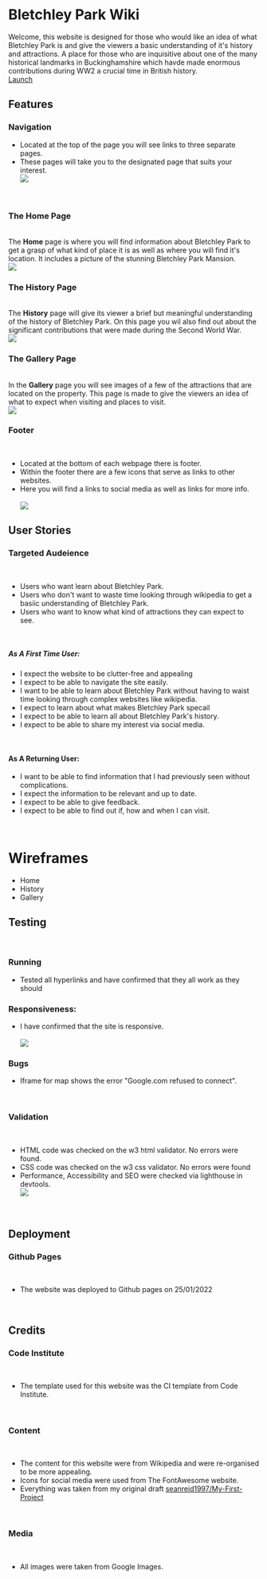# Bletchley Park Wiki
Welcome, this website is designed for those who would like an idea of what Bletchley Park is and give the viewers a basic understanding of it's history and attractions. A place for those who are inquisitive about one of the many historical landmarks in Buckinghamshire which havde made enormous contributions during WW2 a crucial time in British history.<br>
<a href="https://seanreid1997.github.io/code-institute-p1" target="_blank">Launch</a>

## Features

### Navigation

<ul><li>Located at the top of the page you will see links to three separate pages.</li>
<li>These pages will take you to the designated page that suits your interest.<br>
<img src="docs/nav.jpg"></li>
</ul>

<br>

### The Home Page

<br>
The <strong>Home</strong> page is where you will find information about Bletchley Park to get a grasp of what kind of place it is as well as where you will find it's location. It includes a picture of the stunning Bletchley Park Mansion.<br>
<img src="docs/homepage.jpg">

<br>

### The History Page

<br>
The <strong>History</strong> page will give its viewer a brief but meaningful understanding of the history of Bletchley Park. On this page you wil also find out about the significant contributions that were made during the Second World War.<br>
<img src="docs/history.jpg">


<br>

### The Gallery Page

<br>
In the <strong>Gallery</strong> page you will see images of a few of the attractions that are located on the property. This page is made to give the viewers an idea of what to expect when visiting and places to visit.<br>
<img src="docs/gallery.jpg">

<br>

### Footer
<br>

<ul><li>Located at the bottom of each webpage there is footer.</li>
<li>Within the footer there are a few icons that serve as links to other websites.</li>
<li>Here you will find a links to social media as well as links for more info.</li><br>
<img src="docs/footer.jpg">
</ul>

## User Stories

### Targeted Audeience
<br>

<ul>
<li>Users who want learn about Bletchley Park.</li>
<li>Users who don't want to waste time looking through wikipedia to get a basiic understanding of Bletchley Park.</li>
<li>Users who want to know what kind of attractions they can expect to see.</li>
</ul>
<br>

##### As A First Time User:
<ul>
<li>I expect the website to be clutter-free and appealing</li>
<li>I expect to be able to navigate the site easily.</li>
<li>I want to be able to learn about Bletchley Park without having to waist time looking through complex websites like wikipedia.</li>
<li>I expect to learn about what makes Bletchley Park specail</li>
<li>I expect to be able to learn all about Bletchley Park's history.</li>
<li>I expect to be able to share my interest via social media.</li>
</ul><br>

#### As A Returning User:
<ul>
<li>I want to be able to find information that I had previously seen without complications.</li>
<li>I expect the information to be relevant and up to date.</li>
<li>I expect to be able to give feedback.</li>
<li>I expect to be able to find out if, how and when I can visit.</li>
</ul><br>

# Wireframes
<ul>
<li>Home</li>
<li>History</li>
<li>Gallery</li></ul>

## Testing
<br>

### Running
<ul>
<li>Tested all hyperlinks and have confirmed that they all work as they should</li>
</ul>

### Responsiveness:
<ul>
<li>I have confirmed that the site is responsive.</li><br>
<img src="docs/responsive.jpg"></ul>

### Bugs
<ul><li>Iframe for map shows the error "Google.com refused to connect".</li></ul>
<br>

### Validation

<br>

<ul>
<li>HTML code was checked on the w3 html validator. No errors were found.</li>
<li>CSS code was checked on the w3 css validator. No errors were found</li>
<li>Performance, Accessibility and SEO were checked via lighthouse in devtools.<br>
<img src="docs/lighthouse2.jpg"></li>
</ul>

<br>

## Deployment

### Github Pages
<br>

<ul><li>The website was deployed to Github pages on 25/01/2022</li></ul>
<br>

## Credits

### Code Institute
<br>

<ul><li>The template used for this website was the CI template from Code Institute.
</li></ul>
<br>

### Content
<br>

<ul><li>The content for this website were from Wikipedia and were re-organised to be more appealing.</li>
<li>Icons for social media were used from The FontAwesome website.</li>
<li>Everything was taken from my original draft <a href="https://github.com/seanreid1997/My-First-Project" target="_blank">seanreid1997/My-First-Project</a></li></ul>
<br>

 ### Media 
 <br>

<ul><li>All images were taken from Google Images.</li></ul>